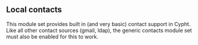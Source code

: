 ## Local contacts

This module set provides built in (and very basic) contact support in Cypht.
Like all other contact sources (gmail, ldap), the generic contacts module set
must also be enabled for this to work.
